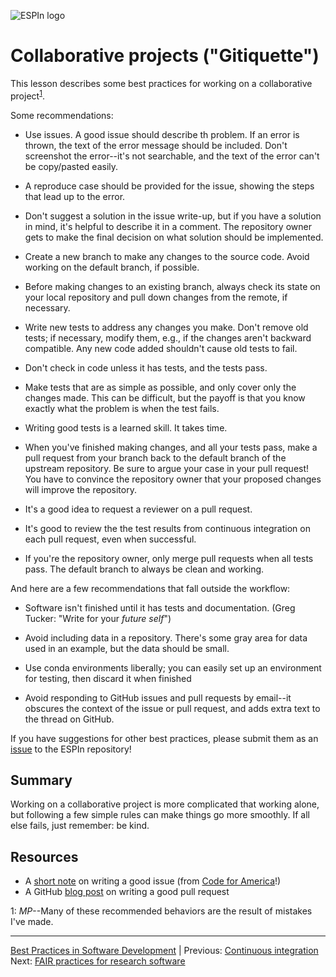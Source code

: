 ![ESPIn logo](https://github.com/csdms/espin/blob/main/media/logo.png)

# Collaborative projects ("Gitiquette")

This lesson describes some best practices
for working on a collaborative project<sup>[1](#cp-fn1)</sup>.

Some recommendations:

* Use issues. A good issue should describe th problem. If an error is thrown,
  the text of the error message should be included. Don't screenshot the
  error--it's not searchable, and the text of the error can't be copy/pasted
  easily.

* A reproduce case should be provided for the issue, showing the steps
  that lead up to the error.

* Don't suggest a solution in the issue write-up, but if you have a
  solution in mind, it's helpful to describe it in a comment. The
  repository owner gets to make the final decision on what solution
  should be implemented.

* Create a new branch to make any changes to the source code. Avoid
  working on the default branch, if possible.

* Before making changes to an existing branch, always check its state
  on your local repository and pull down changes from the remote, if
  necessary.

* Write new tests to address any changes you make. Don't remove old
  tests; if necessary, modify them, e.g., if the changes aren't
  backward compatible. Any new code added shouldn't cause old tests to
  fail.

* Don't check in code unless it has tests, and the tests pass.

* Make tests that are as simple as possible, and only cover only the
  changes made. This can be difficult, but the payoff is that you
  know exactly what the problem is when the test fails.

* Writing good tests is a learned skill. It takes time.

* When you've finished making changes, and all your tests pass, make
  a pull request from your branch back to the default branch of the
  upstream repository. Be sure to argue your case in your pull
  request! You have to convince the repository owner that your
  proposed changes will improve the repository.

* It's a good idea to request a reviewer on a pull request.

* It's good to review the the test results from continuous integration on each
  pull request, even when successful.

* If you're the repository owner, only merge pull requests when all
  tests pass. The default branch to always be clean and working.

And here are a few recommendations that fall outside the workflow:

* Software isn't finished until it has tests and documentation.
  (Greg Tucker: "Write for your *future self*")

* Avoid including data in a repository. There's some gray area for data
  used in an example, but the data should be small.

* Use conda environments liberally; you can easily set up an
  environment for testing, then discard it when finished

* Avoid responding to GitHub issues and pull requests by email--it
  obscures the context of the issue or pull request, and adds extra
  text to the thread on GitHub.

If you have suggestions for other best practices,
please submit them as an [issue](https://github.com/csdms/espin/issues)
to the ESPIn repository!


## Summary

Working on a collaborative project is more complicated
that working alone,
but following a few simple rules can make things go more smoothly.
If all else fails, just remember: be kind.


## Resources

* A [short note](https://github.com/codeforamerica/howto/blob/master/Good-GitHub-Issues.md) on writing a good issue (from [Code for America](https://www.codeforamerica.org/)!)
* A GitHub [blog post](https://github.blog/2015-01-21-how-to-write-the-perfect-pull-request/) on writing a good pull request


<a name="cp-fn1">1</a>: *MP*--Many of these recommended behaviors are
the result of mistakes I've made.

___

[Best Practices in Software Development](./index.md) |
Previous: [Continuous integration](./continuous-integration.md)
Next: [FAIR practices for research software](./fair-practices.md)
